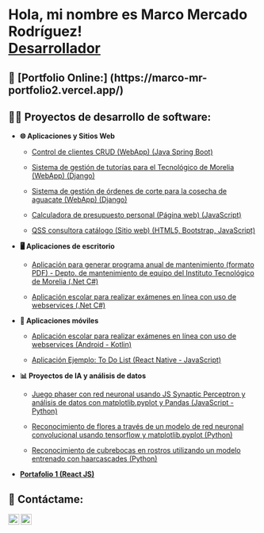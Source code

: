 <h1>Hola, mi nombre es Marco Mercado Rodríguez! <br/><a href="https://github.com/MarcoMR4/">Desarrollador</a> </h1>

<h2>💼 [Portfolio Online:] (https://marco-mr-portfolio2.vercel.app/) </h2>

<h2>👨‍💻 Proyectos de desarrollo de software:</h2>

- <b>🌐 Aplicaciones y Sitios Web</b>
  - [Control de clientes CRUD (WebApp) (Java Spring Boot)](https://github.com/MarcoMR4/ControlClientes_SpringV6)
   
  - [Sistema de gestión de tutorías para el Tecnológico de Morelia (WebApp) (Django)](https://github.com/MarcoMR4/Sistema-Gestor-de-Tutorias)

  - [Sistema de gestión de órdenes de corte para la cosecha de aguacate (WebApp) (Django)](https://github.com/MarcoMR4/Agromunnity)

  - [Calculadora de presupuesto personal (Página web) (JavaScript)](https://github.com/MarcoMR4/Presupuesto1)
 
  - [QSS consultora catálogo (Sitio web) (HTML5, Bootstrap, JavaScript)](https://github.com/MarcoMR4/QSS-WebSite)

- <b>🖥️ Aplicaciones de escritorio</b>
  - [Aplicación para generar programa anual de mantenimiento (formato PDF) - Depto. de mantenimiento de equipo del Instituto Tecnológico de Morelia (.Net C#)](https://github.com/MarcoMR4/itm_mantenimiento)

  - [Aplicación escolar para realizar exámenes en línea con uso de webservices (.Net C#)](https://github.com/MarcoMR4/SistemaEscolar-.NET-)

- <b>📱 Aplicaciones móviles</b>
  - [Aplicación escolar para realizar exámenes en línea con uso de webservices (Android - Kotlin)](https://github.com/MarcoMR4/SistemaEscolar_Android)

  - [Aplicación Ejemplo: To Do List  (React Native - JavaScript)](https://github.com/MarcoMR4/MateriaProgramacionMovil/tree/unidad2/tarea3-mejorada-)

- <b>📊 Proyectos de IA y análisis de datos </b>
  - [Juego phaser con red neuronal usando JS Synaptic Perceptron y análisis de datos con matplotlib.pyplot y Pandas (JavaScript - Python)](https://github.com/MarcoMR4/Phaser)
    
  - [Reconocimiento de flores a través de un modelo de red neuronal convolucional usando tensorflow y matplotlib.pyplot (Python)](https://github.com/MarcoMR4/CNN_Flores)
 
  - [Reconocimiento de cubrebocas en rostros utilizando un modelo entrenado con haarcascades (Python)](https://github.com/MarcoMR4/Detector_cubrebocas)
 
- <b>[Portafolio 1 (React JS)](https://github.com/MarcoMR4/Portafolio1) </b>

 
  


<h2> 🤳 Contáctame:</h2>

[<img align="left" alt="Marco Mercado Rodríguez | GitHub" width="22px" src="https://cdn.jsdelivr.net/npm/simple-icons@v3/icons/github.svg" />][github]
[<img align="left" alt="Marco Mercado Rodríguez | LinkedIn" width="22px" src="https://cdn.jsdelivr.net/npm/simple-icons@v3/icons/linkedin.svg" />][linkedin]

[github]: https://github.com/MarcoMR4/
[linkedin]: https://www.linkedin.com/in/marco-mercado-rodriguez-b462aa264/

